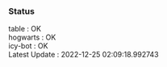 ### Status


table : OK  
hogwarts : OK  
icy-bot : OK  
Latest Update : 2022-12-25 02:09:18.992743
